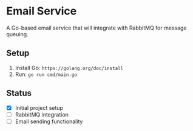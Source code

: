 # Email Service

A Go-based email service that will integrate with RabbitMQ for message queuing.

## Setup
1. Install Go: `https://golang.org/doc/install`
2. Run: `go run cmd/main.go`

## Status
- [x] Initial project setup
- [ ] RabbitMQ integration
- [ ] Email sending functionality